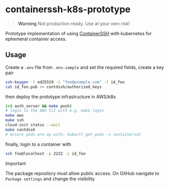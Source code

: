 # containerssh-k8s-prototype
> **Warning**
> Not production ready. Use at your own risk!

Prototype implementation of using [ContainerSSH](https://containerssh.io/)
with kubernetes for ephemeral container access.

## Usage

Create a `.env` file from `.env.sample` and set the required fields, create a key pair
```bash
ssh-keygen -t ed25519 -C "foo@example.com" -f id_foo
cat id_foo.pub >> contdssh/authorized_keys
```

then deploy the prototype infrastructure in AWS/k8s
```bash
(cd auth_server && make push)
# login to the AWS CLI with e.g. make login
make aws
make ssh
cloud-init status --wait
make contdssh
# ensure pods are up with: kubectl get pods -n containerssh
```

finally, login to a container with
```bash
ssh foo@localhost -p 2222 -i id_foo
```


> [!IMPORTANT]
> The package repository must allow public access. On GitHub navigate to
> `Package settings` and change the visibility
